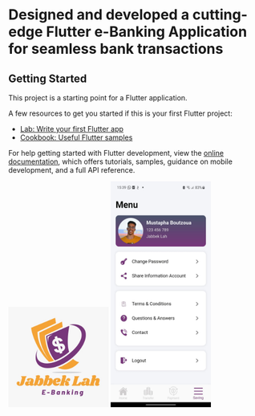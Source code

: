 # Designed and developed a cutting-edge Flutter e-Banking Application for seamless bank transactions

## Getting Started

This project is a starting point for a Flutter application.

A few resources to get you started if this is your first Flutter project:

- [Lab: Write your first Flutter app](https://docs.flutter.dev/get-started/codelab)
- [Cookbook: Useful Flutter samples](https://docs.flutter.dev/cookbook)

For help getting started with Flutter development, view the
[online documentation](https://docs.flutter.dev/), which offers tutorials,
samples, guidance on mobile development, and a full API reference.

<img src="https://github.com/boutzoua/Flutter-EBanking-Application/blob/main/assets/1.jpeg" alt="Logo" width="200" height="200">
<img src="https://github.com/boutzoua/Flutter-EBanking-Application/blob/main/assets/2.jpeg" alt="Main Page" width="200" height="450">



